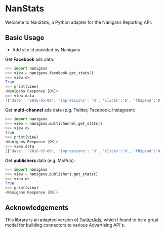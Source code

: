 # NanStats

Welcome to NanStats; a Python adapter for the Nanigans Reporting API. 

## Basic Usage

* Add site id provided by Nanigans

Get **Facebook** ads data:

```python
>>> import nanigans
>>> view = nanigans.facebook.get_stats()
>>> view.ok
True
>>> print(view)
<Nanigans Response [OK]>
>>> view.data
[{'date': '2016-05-09', 'impressions': '0', 'clicks':'0', 'fbSpend':'0.00', 'budgetPool': 'A'},...]
```

Get **multi-channel** ads data (e.g. Twitter, Facebook, Instagram):

```python
>>> import nanigans
>>> view = nanigans.multichannel.get_stats()
>>> view.ok
True
>>> print(view)
<Nanigans Response [OK]>
>>> view.data
[{'date': '2016-05-09', 'impressions': '0', 'clicks':'0', 'fbSpend':'0.00', 'budgetPool': 'A'},...]
```

Get **publishers** data (e.g. MoPub):

```python
>>> import nanigans
>>> view = nanigans.publishers.get_stats()
>>> view.ok
True
>>> print(view)
<Nanigans Response [OK]>
```

## Acknowledgements

This library is an adapted version of [TwitterAds](https://github.com/essence-tech/twitter-ads-api), which I found to be a great model for building connectors to various Advertising API's. 


